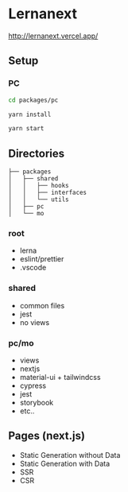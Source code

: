# Lernanext

http://lernanext.vercel.app/

## Setup 

### PC

```sh
cd packages/pc

yarn install

yarn start
```

## Directories

```
├── packages
│   ├── shared
│   │   ├── hooks
│   │   ├── interfaces
│   │   └── utils
│   ├── pc
│   └── mo
```

### root

- lerna
- eslint/prettier
- .vscode

### shared

- common files
- jest
- no views

### pc/mo

- views
- nextjs
- material-ui + tailwindcss
- cypress
- jest
- storybook
- etc..

## Pages (next.js)

- Static Generation without Data
- Static Generation with Data
- SSR
- CSR
